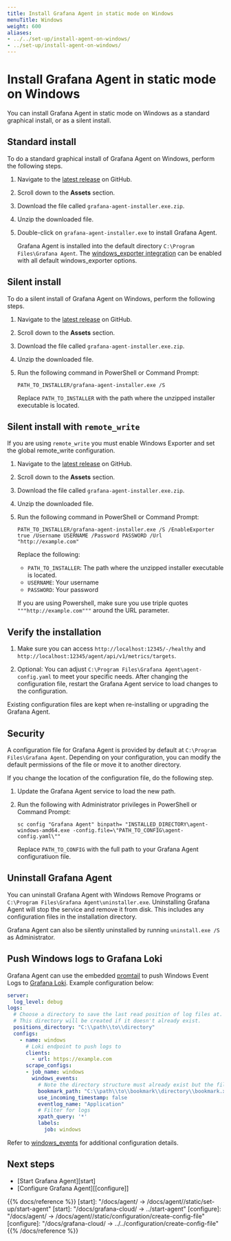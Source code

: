 ```yaml
---
title: Install Grafana Agent in static mode on Windows
menuTitle: Windows
weight: 600
aliases:
- ../../set-up/install-agent-on-windows/
- ../set-up/install-agent-on-windows/
---
```


# Install Grafana Agent in static mode on Windows

You can install Grafana Agent in static mode on Windows as a standard graphical install, or as a silent install.

## Standard install

To do a standard graphical install of Grafana Agent on Windows, perform the following steps.

1. Navigate to the [latest release](https://github.com/grafana/agent/releases) on GitHub.

1. Scroll down to the **Assets** section.

1. Download the file called `grafana-agent-installer.exe.zip`.

1. Unzip the downloaded file.

1. Double-click on `grafana-agent-installer.exe` to install Grafana Agent.

   Grafana Agent is installed into the default directory `C:\Program Files\Grafana Agent`.
   The [windows_exporter integration](https://grafana.com/docs/agent/latest/static/configuration/integrations/windows-exporter-config) can be enabled with all default windows_exporter options.

## Silent install

To do a silent install of Grafana Agent on Windows, perform the following steps.

1. Navigate to the [latest release](https://github.com/grafana/agent/releases) on GitHub.

1. Scroll down to the **Assets** section.

1. Download the file called `grafana-agent-installer.exe.zip`.

1. Unzip the downloaded file.

1. Run the following command in PowerShell or Command Prompt:

   ```shell
   PATH_TO_INSTALLER/grafana-agent-installer.exe /S
   ```

   Replace `PATH_TO_INSTALLER` with the path where the unzipped installer executable is located.

## Silent install with `remote_write`

If you are using `remote_write` you must enable Windows Exporter and set the global remote_write configuration.

1. Navigate to the [latest release](https://github.com/grafana/agent/releases) on GitHub.

1. Scroll down to the **Assets** section.

1. Download the file called `grafana-agent-installer.exe.zip`.

1. Unzip the downloaded file.

1. Run the following command in PowerShell or Command Prompt:

   ```shell
   PATH_TO_INSTALLER/grafana-agent-installer.exe /S /EnableExporter true /Username USERNAME /Password PASSWORD /Url "http://example.com"
   ```

   Replace the following:

   - `PATH_TO_INSTALLER`: The path where the unzipped installer executable is located.
   - `USERNAME`: Your username
   - `PASSWORD`: Your password

   If you are using Powershell, make sure you use triple quotes `"""http://example.com"""` around the URL parameter.

## Verify the installation

1. Make sure you can access `http://localhost:12345/-/healthy` and `http://localhost:12345/agent/api/v1/metrics/targets`.

1. Optional: You can adjust `C:\Program Files\Grafana Agent\agent-config.yaml` to meet your specific needs. After changing the configuration file, restart the Grafana Agent service to load changes to the configuration.

Existing configuration files are kept when re-installing or upgrading the Grafana Agent.

## Security

A configuration file for Grafana Agent is provided by default at `C:\Program Files\Grafana Agent`. Depending on your configuration, you can modify the default permissions of the file or move it to another directory.

If you change the location of the configuration file, do the following step.

1. Update the Grafana Agent service to load the new path.

1. Run the following with Administrator privileges in PowerShell or Command Prompt:

   ```shell
   sc config "Grafana Agent" binpath= "INSTALLED_DIRECTORY\agent-windows-amd64.exe -config.file=\"PATH_TO_CONFIG\agent-config.yaml\""
   ```

   Replace `PATH_TO_CONFIG` with the full path to your Grafana Agent configuratiuon file.

## Uninstall Grafana Agent

You can uninstall Grafana Agent with Windows Remove Programs or `C:\Program Files\Grafana Agent\uninstaller.exe`.
Uninstalling Grafana Agent will stop the service and remove it from disk. This includes any configuration files in the installation directory.

Grafana Agent can also be silently uninstalled by running `uninstall.exe /S` as Administrator.

## Push Windows logs to Grafana Loki

Grafana Agent can use the embedded [promtail](https://grafana.com/docs/loki/latest/clients/promtail/) to push Windows Event Logs to [Grafana Loki](https://github.com/grafana/loki). Example configuration below:

```yaml
server:
  log_level: debug
logs:
  # Choose a directory to save the last read position of log files at.
  # This directory will be created if it doesn't already exist.
  positions_directory: "C:\\path\\to\\directory"
  configs:
    - name: windows
      # Loki endpoint to push logs to
      clients:
        - url: https://example.com
      scrape_configs:
      - job_name: windows
        windows_events:
          # Note the directory structure must already exist but the file will be created on demand
          bookmark_path: "C:\\path\\to\\bookmark\\directory\\bookmark.xml"
          use_incoming_timestamp: false
          eventlog_name: "Application"
          # Filter for logs
          xpath_query: '*'
          labels:
            job: windows
```

Refer to [windows_events](https://grafana.com/docs/loki/latest/clients/promtail/configuration/#windows_events) for additional configuration details.

## Next steps

- [Start Grafana Agent][start]
- [Configure Grafana Agent][[configure]]

{{% docs/reference %}}
[start]: "/docs/agent/ -> /docs/agent/<AGENT VERSION>/static/set-up/start-agent"
[start]: "/docs/grafana-cloud/ -> ../start-agent"
[configure]: "/docs/agent/ -> /docs/agent/<AGENT VERSION>/static/configuration/create-config-file"
[configure]: "/docs/grafana-cloud/ -> ../../configuration/create-config-file"
{{% /docs/reference %}}
